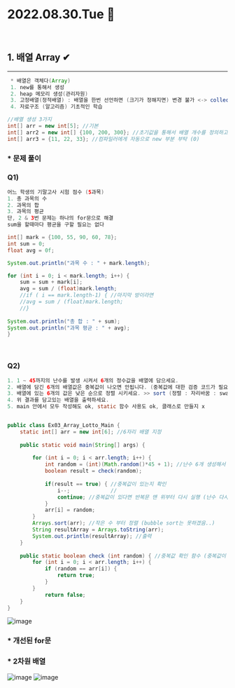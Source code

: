 # 2022.08.30.Tue 📅
<br>

## 1. 배열 Array ✔
--------------
```java
 * 배열은 객체다(Array)
 1. new를 통해서 생성
 2. heap 메모리 생성(관리자원)
 3. 고정배열(정적배열) : 배열을 한번 선언하면 (크기가 정해지면) 변경 불가 <-> collection(동적)
 4. 자료구조 (알고리즘) 기초적인 학습
 ```

 ```java
 //배열 생성 3가지
int[] arr = new int[5]; //기본
int[] arr2 = new int[] {100, 200, 300}; //초기값을 통해서 배열 개수를 정의하고 값을 할당
int[] arr3 = {11, 22, 33}; //컴파일러에게 자동으로 new 부분 부탁 (0)
```
        

 ### * 문제 풀이
 ### Q1) 
``` java
어느 학생의 기말고사 시험 점수 (5과목)
1. 총 과목의 수
2. 과목의 합
3. 과목의 평균
단, 2 & 3번 문제는 하나의 for문으로 해결
sum을 할때마다 평균을 구할 필요는 없다
```

```java
int[] mark = {100, 55, 90, 60, 78};
int sum = 0;
float avg = 0f;

System.out.println("과목 수 : " + mark.length);

for (int i = 0; i < mark.length; i++) {
    sum = sum + mark[i];
    avg = sum / (float)mark.length;
    //if ( i == mark.length-1) { //마지막 방이라면 
    //avg = sum / (float)mark.length;
    //}
    
System.out.println("총 합 : " + sum);
System.out.println("과목 평균 : " + avg);
}
```
<br>

### Q2)
```java
1. 1 ~ 45까지의 난수를 발생 시켜서 6개의 정수값을 배열에 담으세요.
2. 배열에 담긴 6개의 배열값은 중복값이 나오면 안됩니다. (중복값에 대한 검증 코드가 필요)
3. 배열에 있는 6개의 값은 낮은 순으로 정렬 시키세요. >> sort (정렬 : 자리바꿈 : swap)
4. 위 결과를 담고있는 배열을 출력하세요.
5. main 안에서 모두 작성해도 ok, static 함수 사용도 ok, 클래스로 만들지 x


public class Ex03_Array_Lotto_Main {
	static int[] arr = new int[6]; //6자리 배열 지정
	
	public static void main(String[] args) {
	
		for (int i = 0; i < arr.length; i++) {
			int random = (int)(Math.random()*45 + 1); //난수 6개 생성해서 배열로 지정
			boolean result = check(random);
			
			if(result == true) { //중복값이 있는지 확인
				i--;			 // 
				continue; //중복값이 있다면 반복문 맨 위부터 다시 실행 (난수 다시 뽑기)
			}
			arr[i] = random;	
		} 
		Arrays.sort(arr); //작은 수 부터 정렬 (bubble sort는 못하겠음..)
		String resultArray = Arrays.toString(arr);
		System.out.println(resultArray); //출력
	}
	
	public static boolean check (int random) { //중복값 확인 함수 (중복값이 있다면 true를 없다면 false를 return)
		for (int i = 0; i < arr.length; i++) {
			if (random == arr[i]) {
				return true;
			}
		}
			return false;
	}
}
```

 ![image](https://user-images.githubusercontent.com/111114507/187410453-e81b7c95-2101-4680-8d99-c1404e9f4e78.png)
<br>

 ### * 개선된 for문


 ### * 2차원 배열
 ![image](http://www.tcpschool.com/lectures/img_java_array23.png)
 ![image](https://dthumb-phinf.pstatic.net/?src=%22https%3A%2F%2Fcafeptthumb-phinf.pstatic.net%2FMjAxODAyMDFfMTYy%2FMDAxNTE3NDU0MTM2NzUy.pygwzGiOiPPv8ZGhLlkCHJhZp5kIOsEjuEPSwqurOtEg._jw-YEYCqL2x2AtovJIxeLdhPqZtku3igNpBC04zxlsg.PNG.i7027%2F1.PNG%3Ftype%3Dw740%22&type=cafe_wa740)
 

 